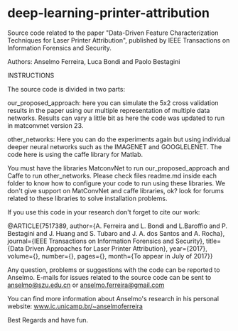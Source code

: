 # deep-learning-printer-attribution
Source code related to the paper "Data-Driven Feature Characterization Techniques for Laser Printer Attribution", published by IEEE Transactions on Information Forensics and Security.

Authors: Anselmo Ferreira, Luca Bondi and  Paolo Bestagini

INSTRUCTIONS

The source code is divided in two parts:

our_proposed_approach: here you can simulate the 5x2 cross validation results in the paper using our multiple representation of multiple data networks. Results can vary a little bit as here the code was updated to run in matconvnet version 23.

other_networks: Here you can do the experiments again but using individual deeper neural networks such as the IMAGENET and GOOGLELENET. The code here is using the caffe library for Matlab.

You must have the libraries MatconvNet to run our_proposed_approach and Caffe to run other_networks. Please check files readme.md inside each folder to know how to configure your code to run using these libraries. We don't give support on MatConvNet and caffe libraries, ok? look for forums related to these libraries to solve installation problems.

If you use this code in your research don't forget to cite our work:

@ARTICLE{7517389, author={A. Ferreira and L. Bondi and L.Baroffio and P. Bestagini and J. Huang and S. Tubaro and J. A. dos Santos and A. Rocha}, journal={IEEE Transactions on Information Forensics and Security}, title={Data Driven Approaches for Laser Printer Attribution}, year={2017}, volume={}, number={}, pages={}, month={To appear in July of 2017}}

Any question, problems or suggestions with the code can be reported to Anselmo. E-mails for issues related to the source code can be sent to anselmo@szu.edu.cn or anselmo.ferreira@gmail.com

You can find more information about Anselmo's research in his personal website: www.ic.unicamp.br/~anselmoferreira

Best Regards and have fun.

